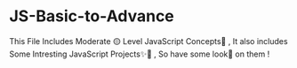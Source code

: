 # JS-Basic-to-Advance

This File Includes Moderate 🟡 Level JavaScript Concepts📄  , It also includes Some Intresting JavaScript Projects✨💙 , So have some look👀 on them !

